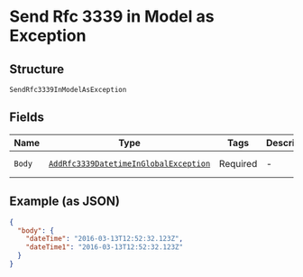 
# Send Rfc 3339 in Model as Exception

## Structure

`SendRfc3339InModelAsException`

## Fields

| Name | Type | Tags | Description | Getter | Setter |
|  --- | --- | --- | --- | --- | --- |
| `Body` | [`AddRfc3339DatetimeInGlobalException`](../../doc/models/add-rfc-3339-datetime-in-global-exception.md) | Required | - | AddRfc3339DatetimeInGlobalException getBody() | setBody(AddRfc3339DatetimeInGlobalException body) |

## Example (as JSON)

```json
{
  "body": {
    "dateTime": "2016-03-13T12:52:32.123Z",
    "dateTime1": "2016-03-13T12:52:32.123Z"
  }
}
```

